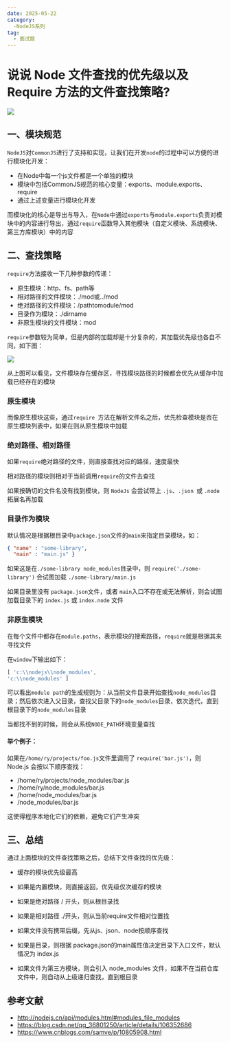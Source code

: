 ```yaml
---
date: 2025-05-22
category:
  -NodeJS系列
tag:
  - 面试题
---
```



# 说说 Node 文件查找的优先级以及 Require 方法的文件查找策略?

 ![](https://static.vue-js.com/15913530-c9ba-11eb-ab90-d9ae814b240d.png)



## 一、模块规范

`NodeJS`对`CommonJS`进行了支持和实现，让我们在开发`node`的过程中可以方便的进行模块化开发：

- 在Node中每一个js文件都是一个单独的模块
- 模块中包括CommonJS规范的核心变量：exports、module.exports、require
- 通过上述变量进行模块化开发

而模块化的核心是导出与导入，在`Node`中通过`exports`与`module.exports`负责对模块中的内容进行导出，通过`require`函数导入其他模块（自定义模块、系统模块、第三方库模块）中的内容



## 二、查找策略

`require`方法接收一下几种参数的传递：

- 原生模块：http、fs、path等
- 相对路径的文件模块：./mod或../mod
- 绝对路径的文件模块：/pathtomodule/mod
- 目录作为模块：./dirname
- 非原生模块的文件模块：mod

`require`参数较为简单，但是内部的加载却是十分复杂的，其加载优先级也各自不同，如下图：

 ![](https://static.vue-js.com/33ae8ef0-c9ba-11eb-85f6-6fac77c0c9b3.png)

从上图可以看见，文件模块存在缓存区，寻找模块路径的时候都会优先从缓存中加载已经存在的模块



### 原生模块

而像原生模块这些，通过`require `方法在解析文件名之后，优先检查模块是否在原生模块列表中，如果在则从原生模块中加载



### 绝对路径、相对路径

如果`require`绝对路径的文件，则直接查找对应的路径，速度最快

相对路径的模块则相对于当前调用`require`的文件去查找

如果按确切的文件名没有找到模块，则 `NodeJs` 会尝试带上 `.js`、`.json `或 `.node `拓展名再加载


### 目录作为模块

默认情况是根据根目录中`package.json`文件的`main`来指定目录模块，如：

```json
{ "name" : "some-library",
  "main" : "main.js" }
```

如果这是在` ./some-library node_modules `目录中，则 `require('./some-library')` 会试图加载 `./some-library/main.js`

如果目录里没有 `package.json`文件，或者 `main`入口不存在或无法解析，则会试图加载目录下的 `index.js` 或 `index.node` 文件





### 非原生模块

在每个文件中都存在`module.paths`，表示模块的搜索路径，`require`就是根据其来寻找文件

在`window`下输出如下：

```js
[ 'c:\\nodejs\\node_modules',
'c:\\node_modules' ]
```

可以看出`module path`的生成规则为：从当前文件目录开始查找`node_modules`目录；然后依次进入父目录，查找父目录下的`node_modules`目录，依次迭代，直到根目录下的`node_modules`目录

当都找不到的时候，则会从系统`NODE_PATH`环境变量查找

#### 举个例子：

如果在`/home/ry/projects/foo.js`文件里调用了 `require('bar.js')`，则 Node.js 会按以下顺序查找：

- /home/ry/projects/node_modules/bar.js
- /home/ry/node_modules/bar.js
- /home/node_modules/bar.js
- /node_modules/bar.js

这使得程序本地化它们的依赖，避免它们产生冲突



## 三、总结

通过上面模块的文件查找策略之后，总结下文件查找的优先级：

- 缓存的模块优先级最高

- 如果是内置模块，则直接返回，优先级仅次缓存的模块
- 如果是绝对路径 / 开头，则从根目录找
- 如果是相对路径 ./开头，则从当前require文件相对位置找
- 如果文件没有携带后缀，先从js、json、node按顺序查找
- 如果是目录，则根据 package.json的main属性值决定目录下入口文件，默认情况为 index.js
- 如果文件为第三方模块，则会引入 node_modules 文件，如果不在当前仓库文件中，则自动从上级递归查找，直到根目录



## 参考文献

- http://nodejs.cn/api/modules.html#modules_file_modules
- https://blog.csdn.net/qq_36801250/article/details/106352686
- https://www.cnblogs.com/samve/p/10805908.html